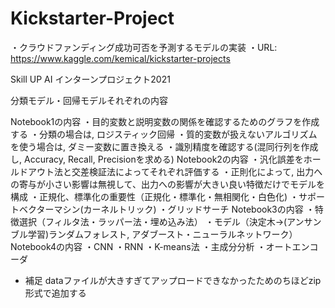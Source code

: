 # Kickstarter-Project

・クラウドファンディング成功可否を予測するモデルの実装
・URL: https://www.kaggle.com/kemical/kickstarter-projects

Skill UP AI インターンプロジェクト2021

分類モデル・回帰モデルそれぞれの内容

Notebook1の内容
・目的変数と説明変数の関係を確認するためのグラフを作成する
・分類の場合は, ロジスティック回帰
・質的変数が扱えないアルゴリズムを使う場合は, ダミー変数に置き換える
・識別精度を確認する(混同行列を作成し, Accuracy, Recall, Precisionを求める)
Notebook2の内容
・汎化誤差をホールドアウト法と交差検証法によってそれぞれ評価する
・正則化によって, 出力への寄与が小さい影響は無視して、出力への影響が大きい良い特徴だけでモデルを構成
・正規化、標準化の重要性（正規化・標準化・無相関化・白色化)
・サポートベクターマシン(カーネルトリック)
・グリッドサーチ
Notebook3の内容
・特徴選択（フィルタ法・ラッパー法・埋め込み法）
・モデル（決定木→(アンサンブル学習)ランダムフォレスト, アダブースト・ニューラルネットワーク）
Notebook4の内容
・CNN
・RNN
・K-means法
・主成分分析
・オートエンコーダ


* 補足
dataファイルが大きすぎてアップロードできなかったためのちほどzip 形式で追加する
